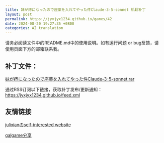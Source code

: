 ```yaml
---
title: 妹が痔になったので座薬を入れてやった件Claude-3-5-sonnet 机翻补丁
layout: post
permalink: https://jyxjyx1234.github.io/games/42
date: 2024-08-20 19:27:35 +0800
categories: AI translation
---
```



请务必阅读文件中的README.md中的使用说明。如有运行问题 or bug反馈，请使用页面下方的邮箱联系我。

## 补丁文件：

[妹が痔になったので座薬を入れてやった件Claude-3-5-sonnet.rar](../resources/%E5%A6%B9%E3%81%8C%E7%97%94%E3%81%AB%E3%81%AA%E3%81%A3%E3%81%9F%E3%81%AE%E3%81%A7%E5%BA%A7%E8%96%AC%E3%82%92%E5%85%A5%E3%82%8C%E3%81%A6%E3%82%84%E3%81%A3%E3%81%9F%E4%BB%B6Claude-3-5-sonnet.rar)

 

通过RSS订阅以下链接，获取补丁发布/更新通知：https://jyxjyx1234.github.io/feed.xml

## 友情链接

[julixianのself-interested website](https://julixian-siw.worldsystem.top/) 

[galgame分享](https://t.me/galgpt)